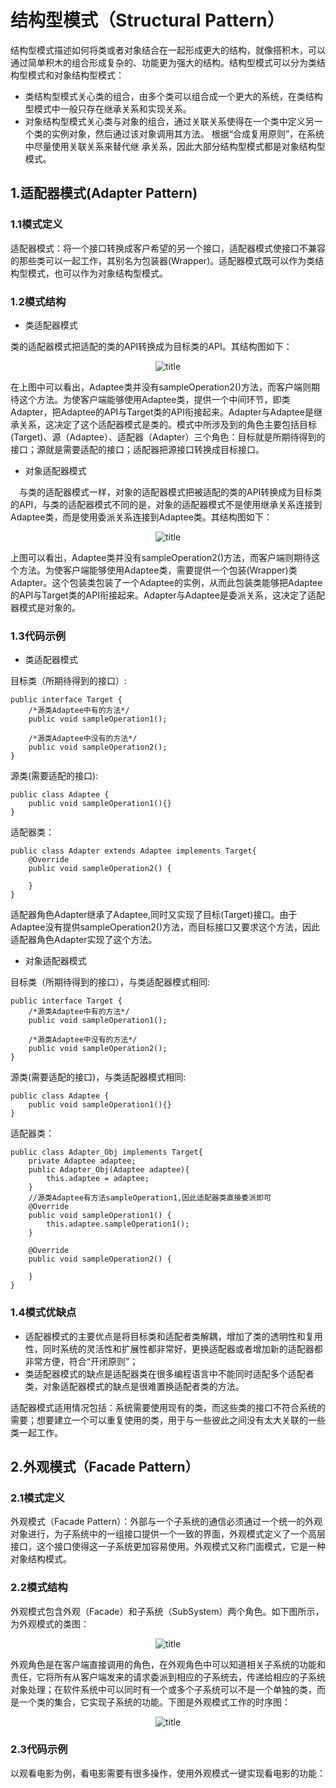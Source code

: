 # 结构型模式（Structural Pattern）

结构型模式描述如何将类或者对象结合在一起形成更大的结构，就像搭积木，可以通过简单积木的组合形成复杂的、功能更为强大的结构。结构型模式可以分为类结构型模式和对象结构型模式：

- 类结构型模式关心类的组合，由多个类可以组合成一个更大的系统，在类结构型模式中一般只存在继承关系和实现关系。
- 对象结构型模式关心类与对象的组合，通过关联关系使得在一个类中定义另一个类的实例对象，然后通过该对象调用其方法。 根据“合成复用原则”，在系统中尽量使用关联关系来替代继 承关系，因此大部分结构型模式都是对象结构型模式。

## 1.适配器模式(Adapter Pattern)

### 1.1模式定义

适配器模式：将一个接口转换成客户希望的另一个接口，适配器模式使接口不兼容的那些类可以一起工作，其别名为包装器(Wrapper)。适配器模式既可以作为类结构型模式，也可以作为对象结构型模式。

### 1.2模式结构

- 类适配器模式

类的适配器模式把适配的类的API转换成为目标类的API。其结构图如下：

<div align="center">

![title](https://raw.githubusercontent.com/XQLong/Logging/master/img/2019/07/12/1562898115905-1562898116113.png)

</div>

在上图中可以看出，Adaptee类并没有sampleOperation2()方法，而客户端则期待这个方法。为使客户端能够使用Adaptee类，提供一个中间环节，即类Adapter，把Adaptee的API与Target类的API衔接起来。Adapter与Adaptee是继承关系，这决定了这个适配器模式是类的。模式中所涉及到的角色主要包括目标(Target)、源（Adaptee）、适配器（Adapter）三个角色：目标就是所期待得到的接口；源就是需要适配的接口；适配器把源接口转换成目标接口。

- 对象适配器模式

　与类的适配器模式一样，对象的适配器模式把被适配的类的API转换成为目标类的API，与类的适配器模式不同的是，对象的适配器模式不是使用继承关系连接到Adaptee类，而是使用委派关系连接到Adaptee类。其结构图如下：

<div align="center">

![title](https://raw.githubusercontent.com/XQLong/Logging/master/img/2019/07/12/1562901303308-1562901303313.png)

</div>

上图可以看出，Adaptee类并没有sampleOperation2()方法，而客户端则期待这个方法。为使客户端能够使用Adaptee类，需要提供一个包装(Wrapper)类Adapter。这个包装类包装了一个Adaptee的实例，从而此包装类能够把Adaptee的API与Target类的API衔接起来。Adapter与Adaptee是委派关系，这决定了适配器模式是对象的。

### 1.3代码示例

- 类适配器模式


目标类（所期待得到的接口）:

```
public interface Target {
    /*源类Adaptee中有的方法*/
    public void sampleOperation1();

    /*源类Adaptee中没有的方法*/
    public void sampleOperation2();
}

```

源类(需要适配的接口):

```
public class Adaptee {
    public void sampleOperation1(){}
}
```

适配器类：

```
public class Adapter extends Adaptee implements Target{
    @Override
    public void sampleOperation2() {

    }
}
```

适配器角色Adapter继承了Adaptee,同时又实现了目标(Target)接口。由于Adaptee没有提供sampleOperation2()方法，而目标接口又要求这个方法，因此适配器角色Adapter实现了这个方法。

- 对象适配器模式



目标类（所期待得到的接口），与类适配器模式相同:

```
public interface Target {
    /*源类Adaptee中有的方法*/
    public void sampleOperation1();

    /*源类Adaptee中没有的方法*/
    public void sampleOperation2();
}

```


源类(需要适配的接口)，与类适配器模式相同:

```
public class Adaptee {
    public void sampleOperation1(){}
}
```

适配器类：

```
public class Adapter_Obj implements Target{
    private Adaptee adaptee;
    public Adapter_Obj(Adaptee adaptee){
        this.adaptee = adaptee;
    }
    //源类Adaptee有方法sampleOperation1,因此适配器类直接委派即可
    @Override
    public void sampleOperation1() {
        this.adaptee.sampleOperation1();
    }

    @Override
    public void sampleOperation2() {

    }
}

```

### 1.4模式优缺点

- 适配器模式的主要优点是将目标类和适配者类解耦，增加了类的透明性和复用性，同时系统的灵活性和扩展性都非常好，更换适配器或者增加新的适配器都非常方便，符合“开闭原则”；
- 类适配器模式的缺点是适配器类在很多编程语言中不能同时适配多个适配者类，对象适配器模式的缺点是很难置换适配者类的方法。

适配器模式适用情况包括：系统需要使用现有的类，而这些类的接口不符合系统的需要；想要建立一个可以重复使用的类，用于与一些彼此之间没有太大关联的一些类一起工作。

## 2.外观模式（Facade Pattern）

### 2.1模式定义

外观模式（Facade Pattern）：外部与一个子系统的通信必须通过一个统一的外观对象进行，为子系统中的一组接口提供一个一致的界面，外观模式定义了一个高层接口，这个接口使得这一子系统更加容易使用。外观模式又称门面模式，它是一种对象结构模式。

### 2.2模式结构

外观模式包含外观（Facade）和子系统（SubSystem）两个角色。如下图所示，为外观模式的类图：

<div align="center">

![title](https://raw.githubusercontent.com/XQLong/Logging/master/img/2019/07/18/1563449640757-1563449640947.png)

</div>

外观角色是在客户端直接调用的角色，在外观角色中可以知道相关子系统的功能和责任，它将所有从客户端发来的请求委派到相应的子系统去，传递给相应的子系统对象处理；在软件系统中可以同时有一个或多个子系统可以不是一个单独的类，而是一个类的集合，它实现子系统的功能。下图是外观模式工作的时序图：

<div align="center">

![title](https://raw.githubusercontent.com/XQLong/Logging/master/img/2019/07/18/1563451232132-1563451232138.png)

</div>

### 2.3代码示例

以观看电影为例，看电影需要有很多操作，使用外观模式一键实现看电影的功能：

